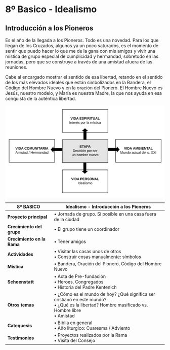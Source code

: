 # 8º Basico - Idealismo

## Introducción a los Pioneros

Es el año de la llegada a los Pioneros. Todo es una novedad. Para los que llegan de los Cruzados, algunos ya un poco saturados, es el momento de sentir que puedo hacer lo que me de la gana con mis amigos y vivir una mística de grupo especial de cumplicidad y hermandad, sobretodo en las jornadas, pero que se construye a través de una amistad afuera de las reuniones.

Cabe al encargado mostrar el sentido de esa libertad, retando en el sentido de los más elevados ideales que están simbolizados en la Bandera, el Código del Hombre Nuevo y en la oración del Pionero. El Hombre Nuevo es Jesús, nuestro modelo, y María es nuestra Madre, la que nos ayuda en esa conquista de la auténtica libertad.

![](../../.gitbook/assets/etapas-page-1.svg)

| **8º BASICO** | **Idealismo - Introducción a los Pioneros** |
| - | - |
| **Proyecto principal** | • Jornada de grupo. Si posible en una casa fuera de la ciudad |
| **Crecimiento del grupo** | • El grupo tiene un coordinador |
| **Crecimiento en la Rama** | • Tener amigos |
| **Actividades** | • Visitar las casas unos de otros<br />• Construir cosas manualmente: símbolos |
| **Mística** | • Bandera, Oración del Pionero, Código del Hombre Nuevo |
| **Schoenstatt** | • Acta de Pre-fundación<br />• Heroes, Congregados<br />• Historia del Padre Kentenich |
| **Otros temas** | • ¿Cómo es el mundo de hoy? ¿Qué significa ser cristiano en este mundo?<br />• ¿Qué es la libertad? Hombre masificado vs. Hombre libre<br />• Amistad |
| **Catequesis** | • Biblia en general<br />• Año liturgico: Cuaresma / Adviento |
| **Testimonios** | • Proyectos realizados por la Rama<br />• Visita del Consejo |

